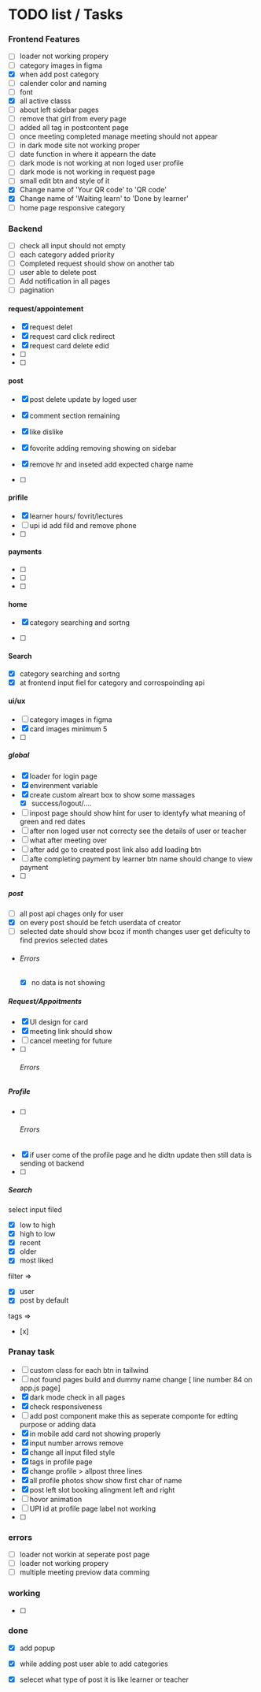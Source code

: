 # TODO list / Tasks
### 
### Frontend Features
- [ ] loader not working propery
- [ ] category images in figma
- [x] when add post category 
- [ ] calender color and naming 
- [ ] font 
- [x] all active classs
- [ ] about left sidebar pages
- [ ] remove that girl from every page
- [ ] added all tag in postcontent page
- [ ] once meeting completed manage meeting should not appear
- [ ] in dark mode site not working proper
- [ ] date function in where it appearn the date
- [ ] dark mode is not working at non loged user profile
- [ ] dark mode is not working in request page
- [ ] small edit btn and style of it
- [x] Change name of 'Your QR code' to 'QR code'
- [x] Change name of 'Waiting learn' to 'Done by learner'
- [ ] home page responsive category 
### Backend 
- [ ] check all input should not empty
- [ ] each category added priority
- [ ] Completed request should show on another tab
- [ ] user able to delete post
- [ ] Add notification in all pages
- [ ] pagination

#### request/appointement
- [x] request delet
- [x] request card click redirect
- [x] request card delete edid 
- [ ] 
- [ ] 
#### post
- [x] post delete update by loged user
- [x] comment section remaining
- [x] like dislike
- [x] fovorite adding removing showing on sidebar

- [x] remove hr and inseted add expected charge name
- [ ] 
#### prifile
- [x] learner hours/ fovrit/lectures
- [ ] upi id add fild and remove phone
- [ ] 
#### payments
- [ ] 
- [ ] 
- [ ] 
#### home

- [x] category searching and sortng

- [ ]
#### Search
- [x] category searching and sortng
- [x] at frontend input fiel for category and corrospoinding  api
#### ui/ux
- [ ] category images in figma
- [x] card images minimum 5
- [ ] 

##### global
- [x] loader for login page
- [x] envirenment variable
- [x] create custom alreart box to show some massages
  - [x] success/logout/....
- [ ] inpost page should show hint for user to identyfy what meaning of green and red dates
- [ ] after non loged user not correcty see the details of user or teacher
- [ ] what after meeting over
- [ ] after add go to created post link also add loading btn
- [ ] afte completing payment by learner btn name should change to view payment
- [ ]
##### post
- [ ] all post api chages only for user
- [x] on every post should be fetch userdata of creator
- [ ] selected date should show bcoz if month changes user get deficulty to find previos selected dates
- ###### Errors
  - [x] no data is not showing
##### Request/Appoitments
- [x] UI design for card
- [x] meeting link should show
- [ ] cancel meeting for future
- [ ] ###### Errors

##### Profile
- [ ] ###### Errors
- [x] if user come of the profile page and he didtn update then still data is sending ot backend
- [ ] 
##### Search
select input filed 
- [x] low to high 
- [x] high to low
- [x] recent
- [x] older
- [x] most liked

filter => 
- [x] user
- [x] post by default

tags =>
- [x]
### Pranay task
- [ ] custom class for each btn in tailwind
- [ ] not found pages build and dummy name change [ line number 84 on app.js page]
- [x] dark mode check in all pages 
- [x] check responsiveness
- [ ] add post component make this as seperate componte for edting purpose or adding data
- [x] in mobile add card not showing properly
- [x] input number arrows remove
- [x] change all input filed style 
- [x] tags in profile page
- [x] change profile > allpost  three lines
- [x] all profile photos show show first char of name
- [x] post left slot booking alingment left and right
- [ ] hovor animation
- [ ] UPI id at profile page label not working 
- [ ]

### errors
- [ ] loader not workin at seperate post page
- [ ] loader not working propery
- [ ] multiple meeting previow data comming 

### working
- [ ] 
### done
- [x] add popup
- [x] while adding post user able to add categories
- [x] selecet what type of post it is like learner or teacher



